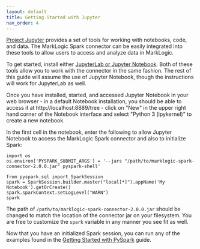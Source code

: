 ```yaml
---
layout: default
title: Getting Started with Jupyter
nav_order: 4
---
```


[Project Jupyter](https://jupyter.org/) provides a set of tools for working with notebooks, code, and data. The 
MarkLogic Spark connector can be easily integrated into these tools to allow users to access and analyze data in 
MarkLogic. 

To get started, install either [JupyterLab or Jupyter Notebook](https://jupyter.org/install). Both of these tools
allow you to work with the connector in the same fashion. The rest of this guide will assume the use of Jupyter 
Notebook, though the instructions will work for JupyterLab as well. 

Once you have installed, started, and accessed Jupyter Notebook in your web browser - in a default Notebook 
installation, you should be able to access it at http://localhost:8889/tree - click on "New" in the upper right hand 
corner of the Notebook interface and select "Python 3 (ipykernel)" to create a new notebook. 

In the first cell in the notebook, enter the following to allow Jupyter Notebook to access the MarkLogic Spark connector
and also to initialize Spark:

```
import os
os.environ['PYSPARK_SUBMIT_ARGS'] = '--jars "/path/to/marklogic-spark-connector-2.0.0.jar" pyspark-shell'

from pyspark.sql import SparkSession
spark = SparkSession.builder.master("local[*]").appName('My Notebook').getOrCreate()
spark.sparkContext.setLogLevel("WARN")
spark
```

The path of `/path/to/marklogic-spark-connector-2.0.0.jar` should be changed to match the location of the connector 
jar on your filesystem. You are free to customize the `spark` variable in any manner you see fit as well. 

Now that you have an initialized Spark session, you can run any of the examples found in the 
[Getting Started with PySpark](getting-started-pyspark.md) guide. 




